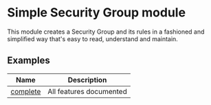 # Simple Security Group module
This module creates a Security Group and its rules in a fashioned and simplified way that's easy to read, understand and maintain.

## Examples
| Name | Description
|------|---------|
| [complete](./examples/complete/) | All features documented |
